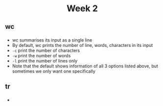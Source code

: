<h1 align="center">Week 2</h1>

<h2>wc</h2>

###

- wc summarises its input as a single line
- By default, wc prints the number of line, words, characters in its input
- `-c` print the number of characters
- `-w` print the number of words
- `-l` print the number of lines only
- Note that the default shows information of all 3 options listed above, but sometimes we only want one specifically

<h2>tr</h2>

###

-
